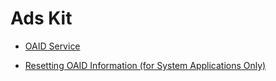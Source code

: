 
# Ads Kit

- [OAID Service](oaid/oaid-service.md)
<!--Del-->
- [Resetting OAID Information (for System Applications Only)](oaid/oaid-service-sys.md)
<!--DelEnd-->
